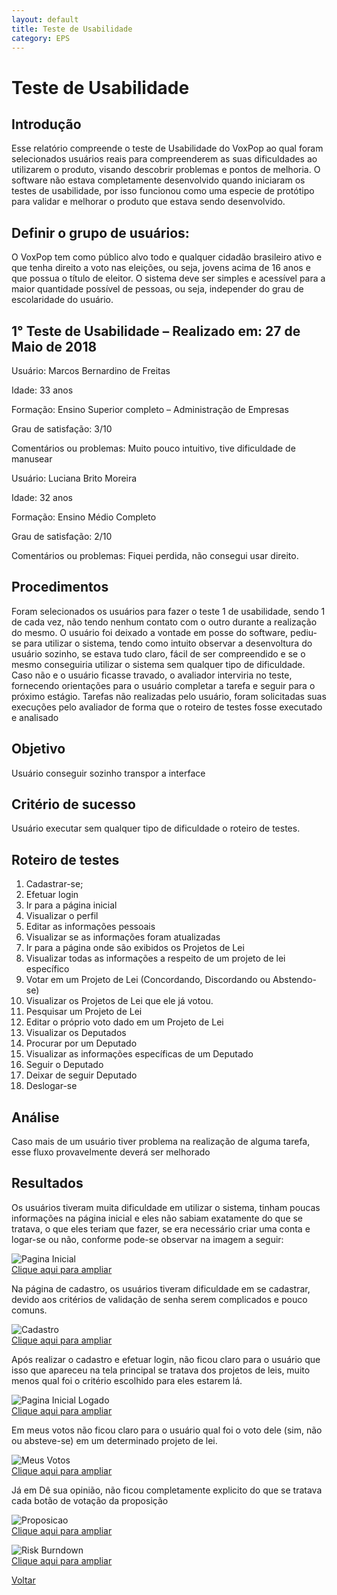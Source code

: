 ```yaml
---
layout: default
title: Teste de Usabilidade
category: EPS
---
```


# Teste de Usabilidade

## Introdução
Esse relatório compreende o teste de Usabilidade do VoxPop ao qual foram selecionados usuários reais para compreenderem as suas dificuldades ao utilizarem o produto, visando descobrir problemas e pontos de melhoria. O software não estava completamente desenvolvido quando iniciaram os testes de usabilidade, por isso funcionou como uma especie de protótipo para validar e melhorar o produto que estava sendo desenvolvido.

## Definir o grupo de usuários:
O VoxPop tem como público alvo todo e qualquer cidadão brasileiro ativo e que tenha direito a voto nas eleições, ou seja, jovens acima de 16 anos e que possua o título de eleitor. O sistema deve ser simples e acessível para a maior quantidade possível de pessoas, ou seja, independer do grau de escolaridade do usuário.

## 1° Teste de Usabilidade – Realizado em: 27 de Maio de 2018
Usuário: Marcos Bernardino de Freitas

Idade: 33 anos

Formação: Ensino Superior completo – Administração de Empresas

Grau de satisfação: 3/10

Comentários ou problemas: Muito pouco intuitivo, tive dificuldade de manusear

Usuário: Luciana Brito Moreira

Idade: 32 anos

Formação: Ensino Médio Completo

Grau de satisfação: 2/10

Comentários ou problemas: Fiquei perdida, não consegui usar direito.

## Procedimentos
Foram selecionados os usuários para fazer o teste 1 de usabilidade, sendo 1 de cada vez, não tendo nenhum contato com o outro durante a realização do mesmo. O usuário foi deixado a vontade em posse do software, pediu-se para utilizar o sistema, tendo como intuito observar a desenvoltura do usuário sozinho, se estava tudo claro, fácil de ser compreendido e se o mesmo conseguiria utilizar o sistema sem qualquer tipo de dificuldade. Caso não e o usuário ficasse travado, o avaliador interviria no teste, fornecendo orientações para o usuário completar a tarefa e seguir para o próximo estágio. Tarefas não realizadas pelo usuário, foram solicitadas suas execuções pelo avaliador de forma que o roteiro de testes fosse executado e analisado

## Objetivo
Usuário conseguir sozinho transpor a interface

## Critério de sucesso
Usuário executar sem qualquer tipo de dificuldade o roteiro de testes.

## Roteiro de testes
1. Cadastrar-se;
2. Efetuar login
3. Ir para a página inicial
4. Visualizar o perfil
5. Editar as informações pessoais
6. Visualizar se as informações foram atualizadas
7. Ir para a página onde são exibidos os Projetos de Lei
8. Visualizar todas as informações a respeito de um projeto de lei específico
9. Votar em um Projeto de Lei (Concordando, Discordando ou Abstendo-se)
10. Visualizar os Projetos de Lei que ele já votou.
11. Pesquisar um Projeto de Lei
12. Editar o próprio voto dado em um Projeto de Lei
13. Visualizar os Deputados
14. Procurar por um Deputado
15. Visualizar as informações específicas de um Deputado
16. Seguir o Deputado
17. Deixar de seguir Deputado
18. Deslogar-se

## Análise
Caso mais de um usuário tiver problema na realização de alguma tarefa, esse fluxo provavelmente deverá ser melhorado

## Resultados
Os usuários tiveram muita dificuldade em utilizar o sistema, tinham poucas informações na página inicial e eles não sabiam exatamente do que se tratava, o que eles teriam que fazer, se era necessário criar uma conta e logar-se ou não, conforme pode-se observar na imagem a seguir:

![Pagina Inicial](images/pagina_inicial.png)  
[Clique aqui para ampliar](images/pagina_inicial.png)

Na página de cadastro, os usuários tiveram dificuldade em se cadastrar, devido aos critérios de validação de senha serem complicados e pouco comuns.

![Cadastro](images/cadastro.png)  
[Clique aqui para ampliar](images/cadastro.png)  

Após realizar o cadastro e efetuar login, não ficou claro para o usuário que isso que apareceu na tela principal se tratava dos projetos de leis, muito menos qual foi o critério escolhido para eles estarem lá.

![Pagina Inicial Logado](images/pagina_inicial_logado.png)  
[Clique aqui para ampliar](images/pagina_inicial_logado.png)

Em meus votos não ficou claro para o usuário qual foi o voto dele (sim, não ou absteve-se) em um determinado projeto de lei.

![Meus Votos](images/meus_votos.png)  
[Clique aqui para ampliar](images/meus_votos.png)

Já em Dê sua opinião, não ficou completamente explicito do que se tratava cada botão de votação da proposição

![Proposicao](images/proposicao.png)  
[Clique aqui para ampliar](images/proposicao.png)


![Risk Burndown](images/Geral.png)  
[Clique aqui para ampliar](images/Geral.png)  

[Voltar](./../)
